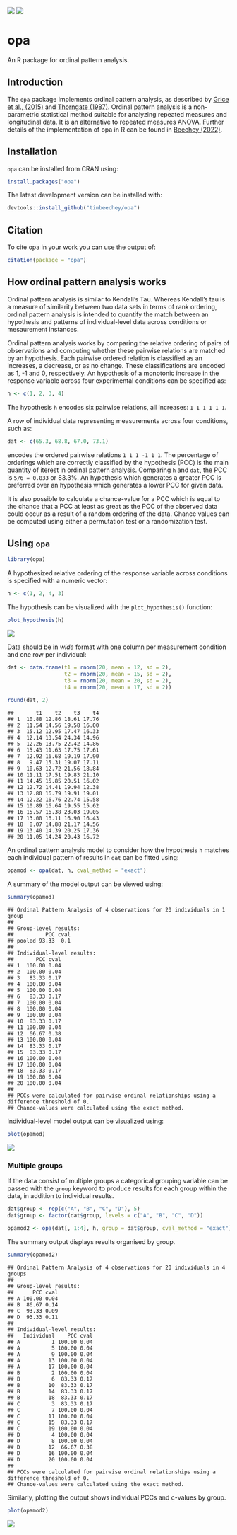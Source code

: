 <!-- badges: start -->

![](https://www.r-pkg.org/badges/version-ago/opa?color=orange)
![](https://cranlogs.r-pkg.org/badges/grand-total/opa)
<!-- badges: end -->

# opa

An R package for ordinal pattern analysis.

## Introduction

The `opa` package implements ordinal pattern analysis, as described by
[Grice et al., (2015)](https://doi.org/10.1177/2158244015604192) and
[Thorngate (1987)](https://doi.org/10.1016/S0166-4115(08)60083-7).
Ordinal pattern analysis is a non-parametric statistical method suitable
for analyzing repeated measures and longitudinal data. It is an
alternative to repeated measures ANOVA. Further details of the
implementation of opa in R can be found in [Beechey
(2022)](https://doi.org/10.17605/OSF.IO/W32DK).

## Installation

`opa` can be installed from CRAN using:

``` r
install.packages("opa")
```

The latest development version can be installed with:

``` r
devtools::install_github("timbeechey/opa")
```

## Citation

To cite opa in your work you can use the output of:

``` r
citation(package = "opa")
```

## How ordinal pattern analysis works

Ordinal pattern analysis is similar to Kendall’s Tau. Whereas Kendall’s
tau is a measure of similarity between two data sets in terms of rank
ordering, ordinal pattern analysis is intended to quantify the match
between an hypothesis and patterns of individual-level data across
conditions or mesaurement instances.

Ordinal pattern analysis works by comparing the relative ordering of
pairs of observations and computing whether these pairwise relations are
matched by an hypothesis. Each pairwise ordered relation is classified
as an increases, a decrease, or as no change. These classifications are
encoded as 1, -1 and 0, respectively. An hypothesis of a monotonic
increase in the response variable across four experimental conditions
can be specified as:

``` r
h <- c(1, 2, 3, 4)
```

The hypothesis `h` encodes six pairwise relations, all increases:
`1 1 1 1 1 1`.

A row of individual data representing measurements across four
conditions, such as:

``` r
dat <- c(65.3, 68.8, 67.0, 73.1)
```

encodes the ordered pairwise relations `1 1 1 -1 1 1`. The percentage of
orderings which are correctly classified by the hypothesis (PCC) is the
main quantity of iterest in ordinal pattern analysis. Comparing `h` and
`dat`, the PCC is `5/6 = 0.833` or 83.3%. An hypothesis which generates
a greater PCC is preferred over an hypothesis which generates a lower
PCC for given data.

It is also possible to calculate a chance-value for a PCC which is equal
to the chance that a PCC at least as great as the PCC of the observed
data could occur as a result of a random ordering of the data. Chance
values can be computed using either a permutation test or a
randomization test.

## Using `opa`

``` r
library(opa)
```

A hypothesized relative ordering of the response variable across
conditions is specified with a numeric vector:

``` r
h <- c(1, 2, 4, 3)
```

The hypothesis can be visualized with the `plot_hypothesis()` function:

``` r
plot_hypothesis(h)
```

<img src="README-plot_hypothesis-1.png" style="display: block; margin: auto;" />

Data should be in *wide* format with one column per measurement
condition and one row per individual:

``` r
dat <- data.frame(t1 = rnorm(20, mean = 12, sd = 2),
                  t2 = rnorm(20, mean = 15, sd = 2),
                  t3 = rnorm(20, mean = 20, sd = 2),
                  t4 = rnorm(20, mean = 17, sd = 2))
                  
round(dat, 2)
```

    ##       t1    t2    t3    t4
    ## 1  10.88 12.86 18.61 17.76
    ## 2  11.54 14.56 19.58 16.00
    ## 3  15.12 12.95 17.47 16.33
    ## 4  12.14 13.54 24.34 14.96
    ## 5  12.26 13.75 22.42 14.86
    ## 6  15.43 11.63 17.75 17.61
    ## 7  12.92 16.68 19.19 17.90
    ## 8   9.47 15.31 19.07 17.11
    ## 9  10.63 12.72 21.56 18.84
    ## 10 11.11 17.51 19.83 21.10
    ## 11 14.45 15.85 20.51 16.02
    ## 12 12.72 14.41 19.94 12.38
    ## 13 12.80 16.79 19.91 19.01
    ## 14 12.22 16.76 22.74 15.58
    ## 15 10.89 16.64 19.55 15.62
    ## 16 15.57 16.38 23.03 19.05
    ## 17 13.00 16.11 16.90 16.43
    ## 18  8.07 14.88 21.17 14.56
    ## 19 13.40 14.39 20.25 17.36
    ## 20 11.05 14.24 20.43 16.72

An ordinal pattern analysis model to consider how the hypothesis `h`
matches each individual pattern of results in `dat` can be fitted using:

``` r
opamod <- opa(dat, h, cval_method = "exact")
```

A summary of the model output can be viewed using:

``` r
summary(opamod)
```

    ## Ordinal Pattern Analysis of 4 observations for 20 individuals in 1 group 
    ## 
    ## Group-level results:
    ##          PCC cval
    ## pooled 93.33  0.1
    ## 
    ## Individual-level results:
    ##       PCC cval
    ## 1  100.00 0.04
    ## 2  100.00 0.04
    ## 3   83.33 0.17
    ## 4  100.00 0.04
    ## 5  100.00 0.04
    ## 6   83.33 0.17
    ## 7  100.00 0.04
    ## 8  100.00 0.04
    ## 9  100.00 0.04
    ## 10  83.33 0.17
    ## 11 100.00 0.04
    ## 12  66.67 0.38
    ## 13 100.00 0.04
    ## 14  83.33 0.17
    ## 15  83.33 0.17
    ## 16 100.00 0.04
    ## 17 100.00 0.04
    ## 18  83.33 0.17
    ## 19 100.00 0.04
    ## 20 100.00 0.04
    ## 
    ## PCCs were calculated for pairwise ordinal relationships using a difference threshold of 0.
    ## Chance-values were calculated using the exact method.

Individual-level model output can be visualized using:

``` r
plot(opamod)
```

<img src="README-plot_opamod1-1.png" style="display: block; margin: auto;" />

### Multiple groups

If the data consist of multiple groups a categorical grouping variable
can be passed with the `group` keyword to produce results for each group
within the data, in addition to individual results.

``` r
dat$group <- rep(c("A", "B", "C", "D"), 5)
dat$group <- factor(dat$group, levels = c("A", "B", "C", "D"))

opamod2 <- opa(dat[, 1:4], h, group = dat$group, cval_method = "exact")
```

The summary output displays results organised by group.

``` r
summary(opamod2)
```

    ## Ordinal Pattern Analysis of 4 observations for 20 individuals in 4 groups 
    ## 
    ## Group-level results:
    ##      PCC cval
    ## A 100.00 0.04
    ## B  86.67 0.14
    ## C  93.33 0.09
    ## D  93.33 0.11
    ## 
    ## Individual-level results:
    ##   Individual    PCC cval
    ## A          1 100.00 0.04
    ## A          5 100.00 0.04
    ## A          9 100.00 0.04
    ## A         13 100.00 0.04
    ## A         17 100.00 0.04
    ## B          2 100.00 0.04
    ## B          6  83.33 0.17
    ## B         10  83.33 0.17
    ## B         14  83.33 0.17
    ## B         18  83.33 0.17
    ## C          3  83.33 0.17
    ## C          7 100.00 0.04
    ## C         11 100.00 0.04
    ## C         15  83.33 0.17
    ## C         19 100.00 0.04
    ## D          4 100.00 0.04
    ## D          8 100.00 0.04
    ## D         12  66.67 0.38
    ## D         16 100.00 0.04
    ## D         20 100.00 0.04
    ## 
    ## PCCs were calculated for pairwise ordinal relationships using a difference threshold of 0.
    ## Chance-values were calculated using the exact method.

Similarly, plotting the output shows individual PCCs and c-values by
group.

``` r
plot(opamod2)
```

<img src="README-plot_opamod2-1.png" style="display: block; margin: auto;" />
